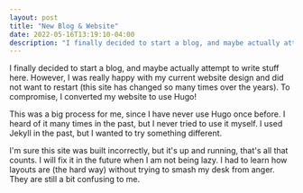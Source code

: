 ```yaml
---
layout: post
title: "New Blog & Website"
date: 2022-05-16T13:19:10-04:00
description: "I finally decided to start a blog, and maybe actually attempt to write stuff here."
---
```

I finally decided to start a blog, and maybe actually attempt to write stuff here. However, I was really happy with my current website design and did not want to restart (this site has changed so many times over the years). To compromise, I converted my website to use Hugo!

This was a big process for me, since I have never use Hugo once before. I heard of it many times in the past, but I never tried to use it myself. I used Jekyll in the past, but I wanted to try something different.

I'm sure this site was built incorrectly, but it's up and running, that's all that counts. I will fix it in the future when I am not being lazy. I had to learn how layouts are (the hard way) without trying to smash my desk from anger. They are still a bit confusing to me.